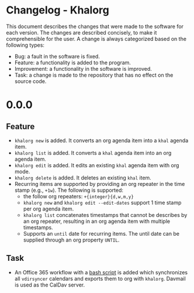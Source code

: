 # Changelog - Khalorg
This document describes the changes that were made to the software for each
version. The changes are described concisely, to make it comprehensible for the
user. A change is always categorized based on the following types:
- Bug: a fault in the software is fixed.
- Feature: a functionality is added to the program.
- Improvement: a functionality in the software is improved.
- Task: a change is made to the repository that has no effect on the source
code.

# 0.0.0

## Feature
- `khalorg new` is added. It converts an org agenda item into a `khal` agenda
item.
- `khalorg list` is added. It converts a `khal` agenda item into an org agenda
item.
- `khalorg edit` is added. It edits an existing `khal` agenda item with org
mode.
- `khalorg delete` is added. It deletes an existing `khal` item.
- Recurring items are supported by providing an org repeater in the
time stamp (e.g., `+1w`). The following is supported:
  - the follow org repeaters: `+{integer}{d,w,m,y}`
  - `khalorg new` and `khalorg edit --edit-dates` support 1 time stamp
  per org agenda item.
  - `khalorg list` concatenates timestamps that cannot be describes by
  an org repeater, resulting in an org agenda item with multiple
  timestamps.
  - Supports an `until` date for recurring items. The until date can be
  supplied through an org property `UNTIL`.

## Task
- An Office 365 workflow with a [bash script](./extras/calsync) is added which
synchronizes all `vdirsyncer` calendars and exports them to org with `khalorg`.
Davmail is used as the CalDav server. 
